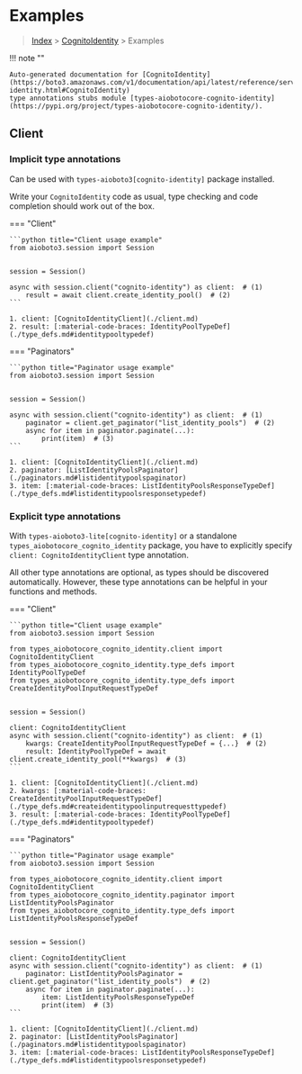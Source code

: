# Examples

> [Index](../README.md) > [CognitoIdentity](./README.md) > Examples

!!! note ""

    Auto-generated documentation for [CognitoIdentity](https://boto3.amazonaws.com/v1/documentation/api/latest/reference/services/cognito-identity.html#CognitoIdentity)
    type annotations stubs module [types-aiobotocore-cognito-identity](https://pypi.org/project/types-aiobotocore-cognito-identity/).

## Client

### Implicit type annotations

Can be used with `types-aioboto3[cognito-identity]` package installed.

Write your `CognitoIdentity` code as usual,
type checking and code completion should work out of the box.



=== "Client"

    ```python title="Client usage example"
    from aioboto3.session import Session


    session = Session()

    async with session.client("cognito-identity") as client:  # (1)
        result = await client.create_identity_pool()  # (2)
    ```

    1. client: [CognitoIdentityClient](./client.md)
    2. result: [:material-code-braces: IdentityPoolTypeDef](./type_defs.md#identitypooltypedef) 



=== "Paginators"

    ```python title="Paginator usage example"
    from aioboto3.session import Session


    session = Session()

    async with session.client("cognito-identity") as client:  # (1)
        paginator = client.get_paginator("list_identity_pools")  # (2)
        async for item in paginator.paginate(...):
            print(item)  # (3)
    ```

    1. client: [CognitoIdentityClient](./client.md)
    2. paginator: [ListIdentityPoolsPaginator](./paginators.md#listidentitypoolspaginator)
    3. item: [:material-code-braces: ListIdentityPoolsResponseTypeDef](./type_defs.md#listidentitypoolsresponsetypedef) 




### Explicit type annotations

With `types-aioboto3-lite[cognito-identity]`
or a standalone `types_aiobotocore_cognito_identity` package, you have to explicitly specify
`client: CognitoIdentityClient` type annotation.

All other type annotations are optional, as types should be discovered automatically.
However, these type annotations can be helpful in your functions and methods.


=== "Client"

    ```python title="Client usage example"
    from aioboto3.session import Session

    from types_aiobotocore_cognito_identity.client import CognitoIdentityClient
    from types_aiobotocore_cognito_identity.type_defs import IdentityPoolTypeDef
    from types_aiobotocore_cognito_identity.type_defs import CreateIdentityPoolInputRequestTypeDef


    session = Session()

    client: CognitoIdentityClient
    async with session.client("cognito-identity") as client:  # (1)
        kwargs: CreateIdentityPoolInputRequestTypeDef = {...}  # (2)
        result: IdentityPoolTypeDef = await client.create_identity_pool(**kwargs)  # (3)
    ```

    1. client: [CognitoIdentityClient](./client.md)
    2. kwargs: [:material-code-braces: CreateIdentityPoolInputRequestTypeDef](./type_defs.md#createidentitypoolinputrequesttypedef) 
    3. result: [:material-code-braces: IdentityPoolTypeDef](./type_defs.md#identitypooltypedef) 



=== "Paginators"

    ```python title="Paginator usage example"
    from aioboto3.session import Session

    from types_aiobotocore_cognito_identity.client import CognitoIdentityClient
    from types_aiobotocore_cognito_identity.paginator import ListIdentityPoolsPaginator
    from types_aiobotocore_cognito_identity.type_defs import ListIdentityPoolsResponseTypeDef


    session = Session()

    client: CognitoIdentityClient
    async with session.client("cognito-identity") as client:  # (1)
        paginator: ListIdentityPoolsPaginator = client.get_paginator("list_identity_pools")  # (2)
        async for item in paginator.paginate(...):
            item: ListIdentityPoolsResponseTypeDef
            print(item)  # (3)
    ```

    1. client: [CognitoIdentityClient](./client.md)
    2. paginator: [ListIdentityPoolsPaginator](./paginators.md#listidentitypoolspaginator)
    3. item: [:material-code-braces: ListIdentityPoolsResponseTypeDef](./type_defs.md#listidentitypoolsresponsetypedef) 




